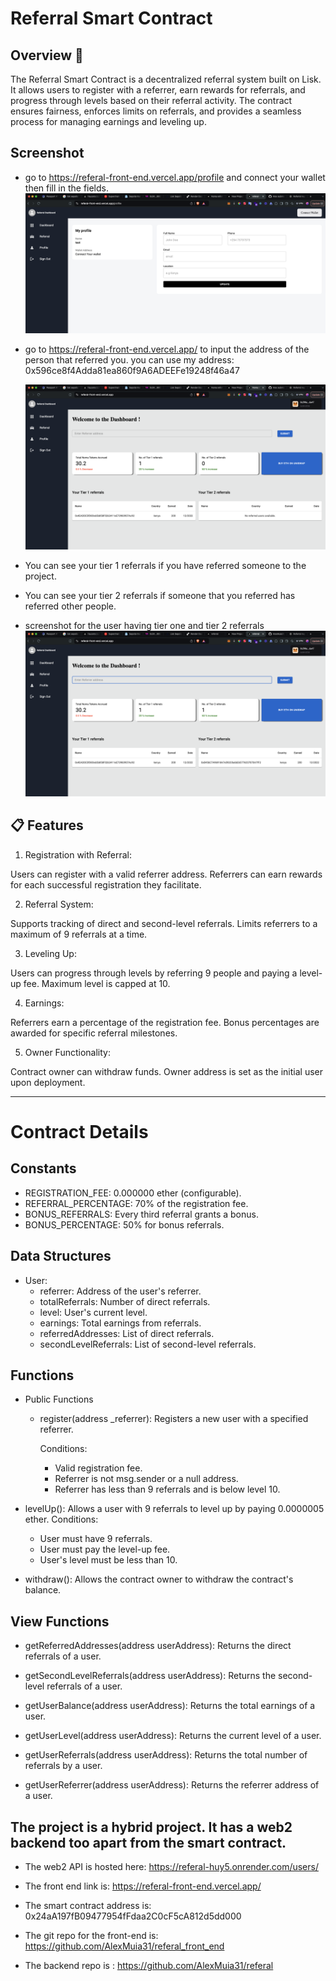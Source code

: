 # Referral Smart Contract

## Overview 🚀

The Referral Smart Contract is a decentralized referral system built on Lisk. It allows users to register with a referrer, earn rewards for referrals, and progress through levels based on their referral activity. The contract ensures fairness, enforces limits on referrals, and provides a seamless process for managing earnings and leveling up.

## Screenshot

- go to https://referal-front-end.vercel.app/profile and connect your wallet then fill in the fields.
  ![update profile](<Screenshot 2024-11-16 at 13.06.50.png>)

- go to https://referal-front-end.vercel.app/ to input the address of the person that referred you.
  you can use my address: 0x596ce8f4Adda81ea860f9A6ADEEFe19248f46a47

  ![input the wallet address that referred you](<Screenshot 2024-11-16 at 13.14.40.png>)

- You can see your tier 1 referrals if you have referred someone to the project.
- You can see your tier 2 referrals if someone that you referred has referred other people.

- screenshot for the user having tier one and tier 2 referrals
  ![tier 2 referrals](<Screenshot 2024-11-16 at 13.31.15.png>)

## 📋 Features

1. Registration with Referral:

Users can register with a valid referrer address.
Referrers can earn rewards for each successful registration they facilitate.

2. Referral System:

Supports tracking of direct and second-level referrals.
Limits referrers to a maximum of 9 referrals at a time.

3. Leveling Up:

Users can progress through levels by referring 9 people and paying a level-up fee.
Maximum level is capped at 10.

4. Earnings:

Referrers earn a percentage of the registration fee.
Bonus percentages are awarded for specific referral milestones.

5. Owner Functionality:

Contract owner can withdraw funds.
Owner address is set as the initial user upon deployment.

---

# Contract Details

## Constants

- REGISTRATION_FEE: 0.000000 ether (configurable).
- REFERRAL_PERCENTAGE: 70% of the registration fee.
- BONUS_REFERRALS: Every third referral grants a bonus.
- BONUS_PERCENTAGE: 50% for bonus referrals.

## Data Structures

- User:
  - referrer: Address of the user's referrer.
  - totalReferrals: Number of direct referrals.
  - level: User's current level.
  - earnings: Total earnings from referrals.
  - referredAddresses: List of direct referrals.
  - secondLevelReferrals: List of second-level referrals.

## Functions

- Public Functions

  - register(address \_referrer):
    Registers a new user with a specified referrer.

    Conditions:

    - Valid registration fee.
    - Referrer is not msg.sender or a null address.
    - Referrer has less than 9 referrals and is below level 10.

- levelUp():
  Allows a user with 9 referrals to level up by paying 0.0000005 ether.
  Conditions:

  - User must have 9 referrals.
  - User must pay the level-up fee.
  - User's level must be less than 10.

- withdraw():
  Allows the contract owner to withdraw the contract's balance.

## View Functions

- getReferredAddresses(address userAddress):
  Returns the direct referrals of a user.

- getSecondLevelReferrals(address userAddress):
  Returns the second-level referrals of a user.

- getUserBalance(address userAddress):
  Returns the total earnings of a user.

- getUserLevel(address userAddress):
  Returns the current level of a user.

- getUserReferrals(address userAddress):
  Returns the total number of referrals by a user.

- getUserReferrer(address userAddress):
  Returns the referrer address of a user.

## The project is a hybrid project. It has a web2 backend too apart from the smart contract.

- The web2 API is hosted here: https://referal-huy5.onrender.com/users/

- The front end link is: https://referal-front-end.vercel.app/

- The smart contract address is: 0x24aA197fB09477954fFdaa2C0cF5cA812d5dd000

- The git repo for the front-end is: https://github.com/AlexMuia31/referal_front_end

- The backend repo is : https://github.com/AlexMuia31/referal
